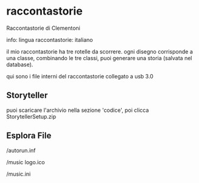 # raccontastorie
Raccontastorie di Clementoni

info: 
lingua raccontastorie: italiano 

il mio raccontastorie ha tre rotelle da scorrere. ogni disegno corrisponde a una classe, combinando le tre classi, puoi generare una storia (salvata nel database). 

qui sono i file interni del raccontastorie  collegato a usb 3.0

## Storyteller

puoi scaricare l'archivio nella sezione 'codice', poi clicca StorytellerSetup.zip

## Esplora File
/autorun.inf

/music logo.ico

/music.ini
